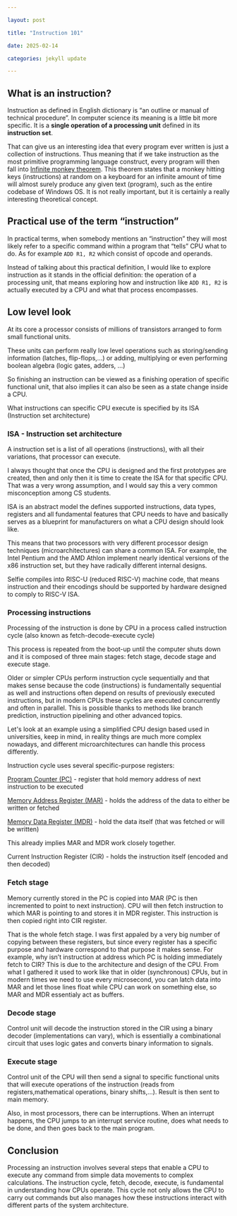 ```yaml
---

layout: post

title: "Instruction 101"

date: 2025-02-14

categories: jekyll update

---
```

## What is an instruction?
  
Instruction as defined in English dictionary is “an outline or manual of technical procedure”. In computer science its meaning is a little bit more specific. It is a **single operation of a processing unit** defined in its **instruction set**.

That can give us an interesting idea that every program ever written is just a collection of instructions. Thus meaning that if we take instruction as the most primitive programming language construct, every program will then fall into [Infinite monkey theorem](https://en.wikipedia.org/wiki/Infinite_monkey_theorem). This theorem states that a monkey hitting keys (instructions) at random on a keyboard for an infinite amount of time will almost surely produce any given text (program), such as the entire codebase of Windows OS. It is not really important, but it is certainly a really interesting theoretical concept.

## Practical use of the term “instruction”
In practical terms, when somebody mentions an “instruction” they will most likely refer to a specific command within a program that “tells” CPU what to do. As for example `ADD R1, R2` which consist of opcode and operands.

Instead of talking about this practical definition, I would like to explore instruction as it stands in the official definition: the operation of a processing unit, that means exploring how and instruction like `ADD R1, R2` is actually executed by a CPU and what that process encompasses.
## Low level look
At its core a processor consists of millions of transistors arranged to form small functional units.

These units can perform really low level operations such as storing/sending information (latches, flip-flops,…) or adding, multiplying or even performing boolean algebra (logic gates, adders, …)

So finishing an instruction can be viewed as a finishing operation of specific functional unit, that also implies it can also be seen as a state change inside a CPU.

What instructions can specific CPU execute is specified by its ISA (Instruction set architecture)
### ISA - Instruction set architecture
A instruction set is a list of all operations (instructions), with all their variations, that processor can execute.

I always thought that once the CPU is designed and the first prototypes are created, then and only then it is time to create the ISA for that specific CPU. That was a very wrong assumption, and I would say this a very common misconception among CS students.

ISA is an abstract model the defines supported instructions, data types, registers and all fundamental features that CPU needs to have and basically serves as a blueprint for manufacturers on what a CPU design should look like.

This means that two processors with very different processor design techniques (microarchitectures) can share a common ISA. For example, the Intel Pentium and the AMD Athlon implement nearly identical versions of the x86 instruction set, but they have radically different internal designs.

Selfie compiles into RISC-U (reduced RISC-V) machine code, that means instruction and their encodings should be supported by hardware designed to comply to RISC-V ISA.

### Processing instructions
Processing of the instruction is done by CPU in a process called instruction cycle (also known as fetch-decode-execute cycle)

This process is repeated from the boot-up until the computer shuts down and it is composed of three main stages: fetch stage, decode stage and execute stage.

Older or simpler CPUs perform instruction cycle sequentially and that makes sense because the code (instructions) is fundamentally sequential as well and instructions often depend on results of previously executed instructions, but in modern CPUs these cycles are executed concurrently and often in parallel. This is possible thanks to methods like branch prediction, instruction pipelining and other advanced topics.

Let's look at an example using a simplified CPU design based used in universities, keep in mind, in reality things are much more complex nowadays, and different microarchitectures can handle this process differently.

Instruction cycle uses several specific-purpose registers:

<ins>Program Counter (PC)</ins> - register that hold memory address of next instruction to be executed

<ins>Memory Address Register (MAR)</ins> - holds the address of the data to either be written or fetched

<ins>Memory Data Register (MDR)</ins> - hold the data itself (that was fetched or will be written)

This already implies MAR and MDR work closely together.

Current Instruction Register (CIR) - holds the instruction itself (encoded and then decoded)
### Fetch stage
Memory currently stored in the PC is copied into MAR (PC is then incremented to point to next instruction). CPU will then fetch instruction to which MAR is pointing to and stores it in MDR register. This instruction is then copied right into CIR register.

That is the whole fetch stage. I was first appaled by a very big number of copying between these registers, but since every register has a specific purpose and hardware correspond to that purpose it makes sense. For example, why isn’t instruction at address which PC is holding immediately fetch to CIR? This is due to the architecture and design of the CPU. From what I gathered it used to work like that in older (synchronous) CPUs, but in modern times we need to use every microsecond, you can latch data into MAR and let those lines float while CPU can work on something else, so MAR and MDR essentialy act as buffers.

### Decode stage
Control unit will decode the instruction stored in the CIR using a binary decoder (implementations can vary), which is essentially a combinational circuit that uses logic gates and converts binary information to signals.

### Execute stage
Control unit of the CPU will then send a signal to specific functional units that will execute operations of the instruction (reads from registers,mathematical operations, binary shifts,…). Result is then sent to main memory.

Also, in most processors, there can be interruptions. When an interrupt happens, the CPU jumps to an interrupt service routine, does what needs to be done, and then goes back to the main program.
## Conclusion
Processing an instruction involves several steps that enable a CPU to execute any command from simple data movements to complex calculations. The instruction cycle, fetch, decode, execute, is fundamental in understanding how CPUs operate. This cycle not only allows the CPU to carry out commands but also manages how these instructions interact with different parts of the system architecture.